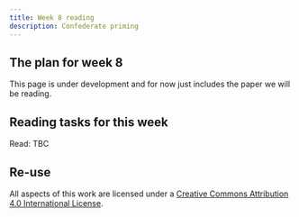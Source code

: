 ```yaml
---
title: Week 8 reading
description: Confederate priming
---
```


## The plan for week 8

This page is under development and for now just includes the paper we will be reading.


## Reading tasks for this week

Read: TBC


## Re-use

All aspects of this work are licensed under a [Creative Commons Attribution 4.0 International License](http://creativecommons.org/licenses/by/4.0/).
